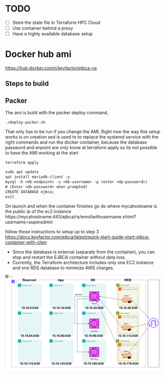 # TODO 
- [ ] Store the state file in Terraform HPC Cloud
- [ ] Use container behind a proxy
- [ ] Have a highly available database setup
# Docker hub ami
https://hub.docker.com/r/keyfactor/ejbca-ce
## Steps to build

## Packer
The ami is build with the packer deploy command, 
``` shell
./deploy-packer.sh
```
That only has to be run if you change the AMI,
Right now the way this setup works is on creation sed is used to to replace the systemd service with the right commands and run the docker container, because the database password and enpoint are only know at terraform apply so its not possible to have the AMI working at the start

``` shell
terraform apply
```

``` shell
sudo apt update
apt install mariadb-client -y
mysql -h <db-endpoint> -u <db-username> -p (enter <dp-password>)
# (Enter <db-password> when prompted)
CREATE DATABASE ejbca;
exit
```
On launch and when the container finishes go do where mycahostname is the public ip of the ec2 instance
https://mycahostname:443/ejbca/ra/enrollwithusername.xhtml?username=superadmin

follow these instructions to setup up to step 3
https://docs.keyfactor.com/ejbca/latest/quick-start-guide-start-ejbca-container-with-clien

- Since the database is external (separate from the container), you can stop and restart the EJBCA container without data loss.
- Currently, the Terraform architecture includes only one EC2 instance and one RDS database to minimize AWS charges.
 
![alt text](./diagrams/vpn.drawio.png "VPN")




